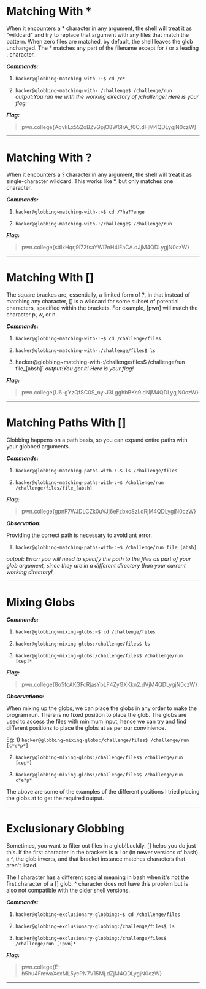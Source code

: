 # Matching With *

When it encounters a * character in any argument, the shell will treat it as "wildcard" and try to replace that argument with any files that match the pattern.
When zero files are matched, by default, the shell leaves the glob unchanged.
The * matches any part of the filename except for / or a leading . character.

***Commands:***

1) `hacker@globbing~matching-with-:~$ cd /c*`

2) `hacker@globbing~matching-with-:/challenge$ /challenge/run`
*output:You ran me with the working directory of /challenge! Here is your flag:*

***Flag:***

>pwn.college{AqvkLx552oBZvGpjO8W6IrA_f0C.dFjM4QDLygjN0czW}
---

# Matching With ?

When it encounters a ? character in any argument, the shell will treat it as single-character wildcard.
This works like *, but only matches one character.

***Commands:***

1) `hacker@globbing~matching-with-:~$ cd /?ha??enge`

2) `hacker@globbing~matching-with-:/challenge$ /challenge/run`

***Flag:***

>pwn.college{sdlxHqrj9l72fsaYWI7nH4lEaCA.dJjM4QDLygjN0czW}
---

# Matching With []

The square brackes are, essentially, a limited form of ?, in that instead of matching any character, [] is a wildcard for some subset of potential characters, specified within the brackets.
For example, [pwn] will match the character p, w, or n.

***Commands:***

1) `hacker@globbing~matching-with-:~$ cd /challenge/files`

2) `hacker@globbing~matching-with-:/challenge/files$ ls`

3) hacker@globbing~matching-with-:/challenge/files$ /challenge/run file_[absh]`
*output:You got it! Here is your flag!*

***Flag:***

>pwn.college{U6-gYzQfSC0S_ny-J3LgghbBKs9.dNjM4QDLygjN0czW}
---

# Matching Paths With []

Globbing happens on a path basis, so you can expand entire paths with your globbed arguments.

***Commands:***

1) `hacker@globbing~matching-paths-with-:~$ ls /challenge/files`

2) `hacker@globbing~matching-paths-with-:~$ /challenge/run /challenge/files/file_[absh]`

***Flag:***

>pwn.college{gpnF7WJDLCZk0uVJj6eFzbxoSzl.dRjM4QDLygjN0czW}

***Observation:***

Providing the correct path is necessary to avoid ant error.

1) `hacker@globbing~matching-paths-with-:~$ /challenge/run file_[absh]`

*output: Error: you will need to specify the path to the files as part of your glob
argument, since they are in a different directory than your current working
directory!*

---

# Mixing Globs

***Commands:***

1) `hacker@globbing~mixing-globs:~$ cd /challenge/files`

2) `hacker@globbing~mixing-globs:/challenge/files$ ls`

3) `hacker@globbing~mixing-globs:/challenge/files$ /challenge/run  [cep]*`

***Flag:***

>pwn.college{8o5fcAKGFcRjasYbLF4ZyGXKkn2.dVjM4QDLygjN0czW}

***Observations:***

When mixing up the globs, we can place the globs in any order to make the program run. There is no fixed position to place the glob.
The globs are used to access the files with minimum input, hence we can try and find different positions to place the globs at as per our convinience.

Eg: 1) `hacker@globbing~mixing-globs:/challenge/files$ /challenge/run  [c*e*p*]`

2) `hacker@globbing~mixing-globs:/challenge/files$ /challenge/run  [cep*]`

3) `hacker@globbing~mixing-globs:/challenge/files$ /challenge/run  c*e*p*`

The above are some of the examples of the different positions I tried placing the globs at to get the required output.

---

# Exclusionary Globbing

Sometimes, you want to filter out files in a glob!Luckily.
[] helps you do just this. If the first character in the brackets is a ! or (in newer versions of bash) a ^, the glob inverts, and that bracket instance matches characters that aren't listed.

The ! character has a different special meaning in bash when it's not the first character of a [] glob.
^ character does not have this problem but is also not compatible with the older shell versions.

***Commands:***

1) `hacker@globbing~exclusionary-globbing:~$ cd /challenge/files`

2) `hacker@globbing~exclusionary-globbing:/challenge/files$ ls`

3) `hacker@globbing~exclusionary-globbing:/challenge/files$ /challenge/run [!pwn]*`

***Flag:***

>pwn.college{E-h5hu4FmwaXcxML5ycPN7V15Mj.dZjM4QDLygjN0czW}
---
